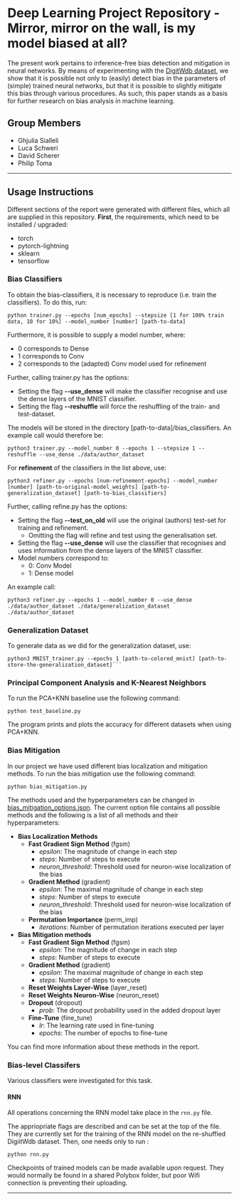 # Deep Learning Project Repository - Mirror, mirror on the wall, is my model biased at all?

The present work pertains to inference-free bias detection and mitigation in neural networks. By means of experimenting with the [DigitWdb dataset](https://arxiv.org/abs/2109.04374), we show that it is possible not only to (easily) detect bias in the parameters of (simple) trained neural networks, but that it is possible to slightly mitigate this bias through various procedures. As such, this paper stands as a basis for further research on bias analysis in machine learning.

## Group Members
- Ghjulia Sialleli
- Luca Schweri
- David Scherer
- Philip Toma

---
## Usage Instructions

Different sections of the report were generated with different files, which all are supplied in this repository.
__First__, the requirements, which need to be installed / upgraded:
- torch
- pytorch-lightning
- sklearn
- tensorflow

### Bias Classifiers
To obtain the bias-classifiers, it is necessary to reproduce (i.e. train the classifiers). To do this, run:
```
python trainer.py --epochs [num_epochs] --stepsize [1 for 100% train data, 10 for 10%] --model_number [number] [path-to-data]
```
Furthermore, it is possible to supply a model number, where:
- 0 corresponds to Dense
- 1 corresponds to Conv
- 2 corresponds to the (adapted) Conv model used for refinement

Further, calling trainer.py has the options:
- Setting the flag **--use_dense** will make the classifier recognise and use the dense layers of the MNIST classifier.
- Setting the flag **--reshuffle** will force the reshuffling of the train- and test-dataset.

The models will be stored in the directory [path-to-data]/bias_classifiers. An example call would therefore be:
```
python3 trainer.py --model_number 0 --epochs 1 --stepsize 1 --reshuffle --use_dense ./data/author_dataset
```

For **refinement** of the classifiers in the list above, use:
```
python3 refiner.py --epochs [num-refinement-epochs] --model_number [number] [path-to-original-model_weights] [path-to-generalization_dataset] [path-to-bias_classifiers]
```

Further, calling refine.py has the options:
- Setting the flag **--test_on_old** will use the original (authors) test-set for training and refinement.
  - Omitting the flag will refine and test using the generalisation set.
- Setting the flag **--use_dense** will use the classifier that recognises and uses information from the dense layers of the MNIST classifier.
- Model numbers correspond to:
  - 0: Conv Model
  - 1: Dense model

An example call:
```
python3 refiner.py --epochs 1 --model_number 0 --use_dense ./data/author_dataset ./data/generalization_dataset ./data/author_dataset
```

### Generalization Dataset
To generate data as we did for the generalization dataset, use:
```
python3 MNIST_trainer.py --epochs 1 [path-to-colored_mnist] [path-to-store-the-generalization_dataset]```
```

### Principal Component Analysis and K-Nearest Neighbors

To run the PCA+KNN baseline use the following command:
```
python test_baseline.py
```
The program prints and plots the accuracy for different datasets when using PCA+KNN.

### Bias Mitigation

In our project we have used different bias localization and mitigation methods. To run the bias mitigation use the following command:
```
python bias_mitigation.py
```
The methods used and the hyperparameters can be changed in [bias_mitigation_options.json](options/bias_mitigation_options.json).
The current option file contains all possible methods and the following is a list of all methods and their hyperparameters:
- **Bias Localization Methods**
  - **Fast Gradient Sign Method** (fgsm)
    - *epsilon*: The magnitude of change in each step
    - *steps*: Number of steps to execute
    - *neuron_threshold*: Threshold used for neuron-wise localization of the bias
  - **Gradient Method** (gradient)
    - *epsilon*: The maximal magnitude of change in each step
    - *steps*: Number of steps to execute
    - *neuron_threshold*: Threshold used for neuron-wise localization of the bias
  - **Permutation Importance** (perm_imp)
    - *iterations*: Number of permutation iterations executed per layer
- **Bias Mitigation methods**
  - **Fast Gradient Sign Method** (fgsm)
    - *epsilon*: The magnitude of change in each step
    - *steps*: Number of steps to execute
  - **Gradient Method** (gradient)
    - *epsilon*: The maximal magnitude of change in each step
    - *steps*: Number of steps to execute
  - **Reset Weights Layer-Wise** (layer_reset)
  - **Reset Weights Neuron-Wise** (neuron_reset)
  - **Dropout** (dropout)
    - *prob*: The dropout probability used in the added dropout layer
  - **Fine-Tune** (fine_tune)
    - *lr*: The learning rate used in fine-tuning
    - *epochs*: The number of epochs to fine-tune

You can find more information about these methods in the report.

### Bias-level Classifers
Various classifiers were investigated for this task.

#### RNN
All operations concerning the RNN model take place in the `rnn.py` file. 

The appriopriate flags are described and can be set at the top of the file. They are currently set for the training of the RNN model on the re-shuffled DigiitWdb dataset. 
Then, one needs only to run : 
```
python rnn.py
```

Checkpoints of trained models can be made available upon request. They would normally be found in a shared Polybox folder, but poor Wifi connection is preventing their uploading.

---
